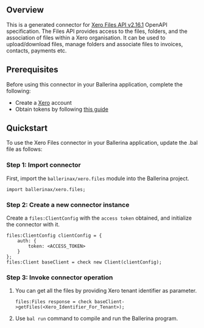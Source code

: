 ## Overview
This is a generated connector for [Xero Files API v2.16.1](https://developer.xero.com/documentation/api/files/overview) OpenAPI specification.
The Files API provides access to the files, folders, and the association of files within a Xero organisation. It can be used to upload/download files, manage folders and associate files to invoices, contacts, payments etc.

## Prerequisites

Before using this connector in your Ballerina application, complete the following:

* Create a [Xero](https://developer.xero.com/app/manage) account
* Obtain tokens by following [this guide](https://developer.xero.com/documentation/getting-started-guide/)
 
## Quickstart

To use the Xero Files connector in your Ballerina application, update the .bal file as follows:

### Step 1: Import connector
First, import the `ballerinax/xero.files` module into the Ballerina project.
```ballerina
import ballerinax/xero.files;
```

### Step 2: Create a new connector instance
Create a `files:ClientConfig` with the `access token` obtained, and initialize the connector with it.
```ballerina
files:ClientConfig clientConfig = {
    auth: {
        token: <ACCESS_TOKEN>
    }
};
files:Client baseClient = check new Client(clientConfig);
```

### Step 3: Invoke connector operation
1. You can get all the files by providing Xero tenant identifier as parameter.

    ```ballerina
    files:Files response = check baseClient->getFiles(<Xero_Identifier_For_Tenant>);
    ```

2. Use `bal run` command to compile and run the Ballerina program.